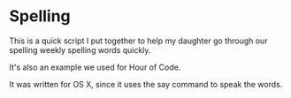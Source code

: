 # Spelling

This is a quick script I put together to help my daughter go through our spelling weekly spelling words quickly.

It's also an example we used for Hour of Code.

It was written for OS X, since it uses the say command to speak the words.
